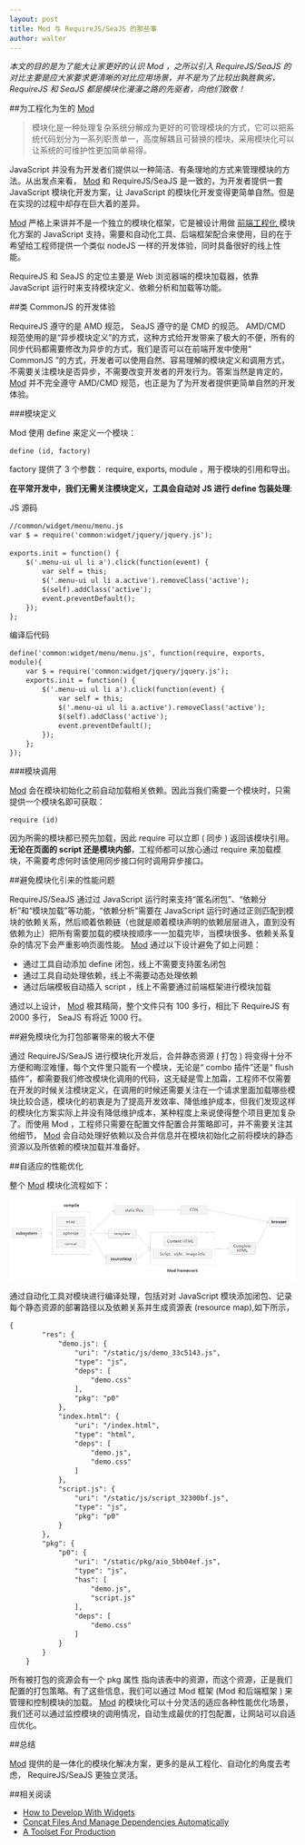 ```yaml
---
layout: post
title: Mod 与 RequireJS/SeaJS 的那些事
author: walter
---
```


*本文的目的是为了能大让家更好的认识 Mod ，之所以引入 RequireJS/SeaJS 的对比主要是应大家要求更清晰的对比应用场景，并不是为了比较出孰胜孰劣， RequireJS 和 SeaJS 都是模块化漫漫之路的先驱者，向他们致敬！*

##为工程化为生的 [Mod](https://github.com/fex-team/mod)

>模块化是一种处理复杂系统分解成为更好的可管理模块的方式，它可以把系统代码划分为一系列职责单一，高度解耦且可替换的模块，采用模块化可以让系统的可维护性更加简单易得。

JavaScript 并没有为开发者们提供以一种简洁、有条理地的方式来管理模块的方法。从出发点来看， [Mod](https://github.com/fex-team/mod) 和 RequireJS/SeaJS 是一致的，为开发者提供一套 JavaScript 模块化开发方案，让 JavaScript 的模块化开发变得更简单自然。但是在实现的过程中却存在巨大着的差异。

[Mod](https://github.com/fex-team/mod) 严格上来讲并不是一个独立的模块化框架，它是被设计用做 [ 前端工程化 ](http://fis.baidu.com) 模块化方案的 JavaScript 支持，需要和自动化工具、后端框架配合来使用，目的在于希望给工程师提供一个类似 nodeJS 一样的开发体验，同时具备很好的线上性能。

RequireJS 和 SeaJS 的定位主要是 Web 浏览器端的模块加载器，依靠 JavaScript 运行时来支持模块定义、依赖分析和加载等功能。


##类 CommonJS 的开发体验

RequireJS 遵守的是 AMD 规范， SeaJS 遵守的是 CMD 的规范。 AMD/CMD 规范使用的是“异步模块定义”的方式，这种方式给开发带来了极大的不便，所有的同步代码都需要修改为异步的方式，我们是否可以在前端开发中使用“ CommonJS ”的方式，开发者可以使用自然、容易理解的模块定义和调用方式，不需要关注模块是否异步，不需要改变开发者的开发行为。答案当然是肯定的， [Mod](https://github.com/fex-team/mod) 并不完全遵守 AMD/CMD 规范，也正是为了为开发者提供更简单自然的开发体验。

###模块定义

Mod 使用 define 来定义一个模块：

```
define (id, factory)
```

factory 提供了 3 个参数： require, exports, module ，用于模块的引用和导出。

**在平常开发中，我们无需关注模块定义，工具会自动对 JS 进行 define 包装处理**:

JS 源码

```
//common/widget/menu/menu.js
var $ = require('common:widget/jquery/jquery.js');

exports.init = function() {
    $('.menu-ui ul li a').click(function(event) {
        var self = this;
        $('.menu-ui ul li a.active').removeClass('active');
        $(self).addClass('active');
        event.preventDefault();
    });
};
```

编译后代码

```
define('common:widget/menu/menu.js', function(require, exports, module){
    var $ = require('common:widget/jquery/jquery.js');
    exports.init = function() {
        $('.menu-ui ul li a').click(function(event) {
            var self = this;
            $('.menu-ui ul li a.active').removeClass('active');
            $(self).addClass('active');
            event.preventDefault();
        });
    };
});
```

###模块调用

[Mod](https://github.com/fex-team/mod) 会在模块初始化之前自动加载相关依赖。因此当我们需要一个模块时，只需提供一个模块名即可获取：

```
require (id)
```

因为所需的模块都已预先加载，因此 require 可以立即 ( 同步 ) 返回该模块引用。**无论在页面的 script 还是模块内部**，工程师都可以放心通过 require 来加载模块，不需要考虑何时该使用同步接口何时调用异步接口。

##避免模块化引来的性能问题

RequireJS/SeaJS 通过过 JavaScript 运行时来支持“匿名闭包”、“依赖分析”和“模块加载”等功能，“依赖分析”需要在 JavaScript 运行时通过正则匹配到模块的依赖关系，然后顺着依赖链（也就是顺着模块声明的依赖层层进入，直到没有依赖为止）把所有需要加载的模块按顺序一一加载完毕，当模块很多、依赖关系复杂的情况下会严重影响页面性能。 [Mod](https://github.com/fex-team/mod) 通过以下设计避免了如上问题：

- 通过工具自动添加 define 闭包，线上不需要支持匿名闭包
- 通过工具自动处理依赖，线上不需要动态处理依赖
- 通过后端模板自动插入 script ，线上不需要通过前端框架进行模块加载

通过以上设计， [Mod](https://github.com/fex-team/mod) 极其精简，整个文件只有 100 多行，相比下 RequireJS 有 2000 多行， SeaJS 有将近 1000 行。

##避免模块化为打包部署带来的极大不便

通过 RequireJS/SeaJS 进行模块化开发后，合并静态资源 ( 打包 ) 将变得十分不方便和晦涩难懂，每个文件里只能有一个模块，无论是“ combo 插件”还是“ flush 插件”，都需要我们修改模块化调用的代码，这无疑是雪上加霜，工程师不仅需要在开发的时候关注模块定义，在调用的时候还需要关注在一个请求里面加载哪些模块比较合适，模块化的初衷是为了提高开发效率、降低维护成本，但我们发现这样的模块化方案实际上并没有降低维护成本，某种程度上来说使得整个项目更加复杂了。而使用 Mod ，工程师只需要在配置文件配置合并策略即可，并不需要关注其他细节， [Mod](https://github.com/fex-team/mod) 会自动处理好依赖以及合并信息并在模块初始化之前将模块的静态资源以及所依赖的模块加载并准备好。


##自适应的性能优化

整个 [Mod](https://github.com/fex-team/mod) 模块化流程如下：

![framework](/img/fis-modjs-requirejs-seajs/framework.png)

通过自动化工具对模块进行编译处理，包括对对 JavaScript 模块添加闭包、记录每个静态资源的部署路径以及依赖关系并生成资源表 (resource map),如下所示，

```
{
        "res": {
            "demo.js": {
                "uri": "/static/js/demo_33c5143.js",
                "type": "js",
                "deps": [
                    "demo.css"
                ],
                "pkg": "p0"
            },
            "index.html": {
                "uri": "/index.html",
                "type": "html",
                "deps": [
                    "demo.js",
                    "demo.css"
                ]
            },
            "script.js": {
                "uri": "/static/js/script_32300bf.js",
                "type": "js",
                "pkg": "p0"
            }
        },
        "pkg": {
            "p0": {
                "uri": "/static/pkg/aio_5bb04ef.js",
                "type": "js",
                "has": [
                    "demo.js",
                    "script.js"
                ],
                "deps": [
                    "demo.css"
                ]
            }
        }
    }
```

所有被打包的资源会有一个 pkg 属性 指向该表中的资源，而这个资源，正是我们配置的打包策略。有了这些信息，我们可以通过 Mod 框架 (Mod 和后端框架 ) 来管理和控制模块的加载。 [Mod](https://github.com/fex-team/mod) 的模块化可以十分灵活的适应各种性能优化场景，我们还可以通过监控模块的调用情况，自动生成最优的打包配置，让网站可以自适应优化。

##总结

[Mod](https://github.com/fex-team/mod) 提供的是一体化的模块化解决方案，更多的是从工程化、自动化的角度去考虑， RequireJS/SeaJS 更独立灵活。

##相关阅读

- [How to Develop With Widgets](https://github.com/fex-team/fis-plus/blob/master/doc/widget.md)
- [Concat Files And Manage Dependencies Automatically](https://github.com/fex-team/fis-plus/blob/master/doc/pack-configuration.md)
- [A Toolset For Production](https://github.com/fex-team/fis-plus/blob/master/doc/compilation%20plugin.md)



